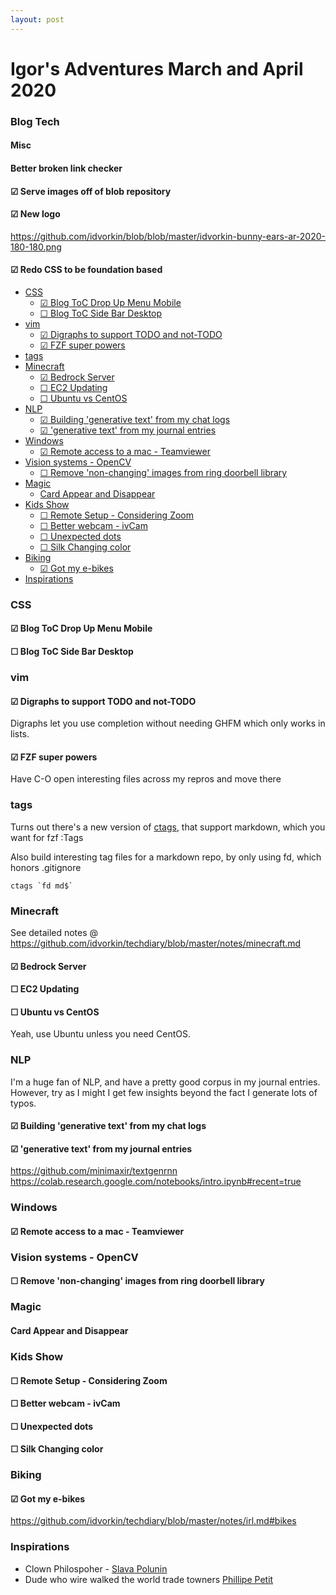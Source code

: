 ```yaml
---
layout: post
---
```


# Igor's Adventures March and April 2020

### Blog Tech

#### Misc

#### Better broken link checker

#### ☑ Serve images off of blob repository

#### ☑ New logo

https://github.com/idvorkin/blob/blob/master/idvorkin-bunny-ears-ar-2020-180-180.png

#### ☑ Redo CSS to be foundation based

<!-- vim-markdown-toc GFM -->

- [CSS](#css)
  - [☑ Blog ToC Drop Up Menu Mobile](#-blog-toc-drop-up-menu-mobile)
  - [☐ Blog ToC Side Bar Desktop](#-blog-toc-side-bar-desktop)
- [vim](#vim)
  - [☑ Digraphs to support TODO and not-TODO](#-digraphs-to-support-todo-and-not-todo)
  - [☑ FZF super powers](#-fzf-super-powers)
- [tags](#tags)
- [Minecraft](#minecraft)
  - [☑ Bedrock Server](#-bedrock-server)
  - [☐ EC2 Updating](#-ec2-updating)
  - [☐ Ubuntu vs CentOS](#-ubuntu-vs-centos)
- [NLP](#nlp)
  - [☑ Building 'generative text' from my chat logs](#-building-generative-text-from-my-chat-logs)
  - [☑ 'generative text' from my journal entries](#-generative-text-from-my-journal-entries)
- [Windows](#windows)
  - [☑ Remote access to a mac - Teamviewer](#-remote-access-to-a-mac---teamviewer)
- [Vision systems - OpenCV](#vision-systems---opencv)
  - [☐ Remove 'non-changing' images from ring doorbell library](#-remove-non-changing-images-from-ring-doorbell-library)
- [Magic](#magic)
  - [Card Appear and Disappear](#card-appear-and-disappear)
- [Kids Show](#kids-show)
  - [☐ Remote Setup - Considering Zoom](#-remote-setup---considering-zoom)
  - [☐ Better webcam - ivCam](#-better-webcam---ivcam)
  - [☐ Unexpected dots](#-unexpected-dots)
  - [☐ Silk Changing color](#-silk-changing-color)
- [Biking](#biking)
  - [☑ Got my e-bikes](#-got-my-e-bikes)
- [Inspirations](#inspirations)

<!-- vim-markdown-toc -->

### CSS

#### ☑ Blog ToC Drop Up Menu Mobile

#### ☐ Blog ToC Side Bar Desktop

### vim

#### ☑ Digraphs to support TODO and not-TODO

Digraphs let you use completion without needing GHFM which only works in lists.

#### ☑ FZF super powers

Have C-O open interesting files across my repros and move there

### tags

Turns out there's a new version of [ctags](https://github.com/universal-ctags/homebrew-universal-ctags), that support markdown, which you want for fzf :Tags

Also build interesting tag files for a markdown repo, by only using fd, which honors .gitignore

    ctags `fd md$`

### Minecraft

See detailed notes @ https://github.com/idvorkin/techdiary/blob/master/notes/minecraft.md

#### ☑ Bedrock Server

#### ☐ EC2 Updating

#### ☐ Ubuntu vs CentOS

Yeah, use Ubuntu unless you need CentOS.

### NLP

I'm a huge fan of NLP, and have a pretty good corpus in my journal entries.
However, try as I might I get few insights beyond the fact I generate lots of typos.

#### ☑ Building 'generative text' from my chat logs

#### ☑ 'generative text' from my journal entries

https://github.com/minimaxir/textgenrnn
https://colab.research.google.com/notebooks/intro.ipynb#recent=true

### Windows

#### ☑ Remote access to a mac - Teamviewer

### Vision systems - OpenCV

#### ☐ Remove 'non-changing' images from ring doorbell library

### Magic

#### Card Appear and Disappear

### Kids Show

#### ☐ Remote Setup - Considering Zoom

#### ☐ Better webcam - ivCam

#### ☐ Unexpected dots

#### ☐ Silk Changing color

### Biking

#### ☑ Got my e-bikes

https://github.com/idvorkin/techdiary/blob/master/notes/irl.md#bikes

### Inspirations

- Clown Philospoher - [Slava Polunin](https://www.youtube.com/watch?v=k4uT3ergY04)
- Dude who wire walked the world trade towners [Phillipe Petit](https://en.wikipedia.org/wiki/Philippe_Petit)
